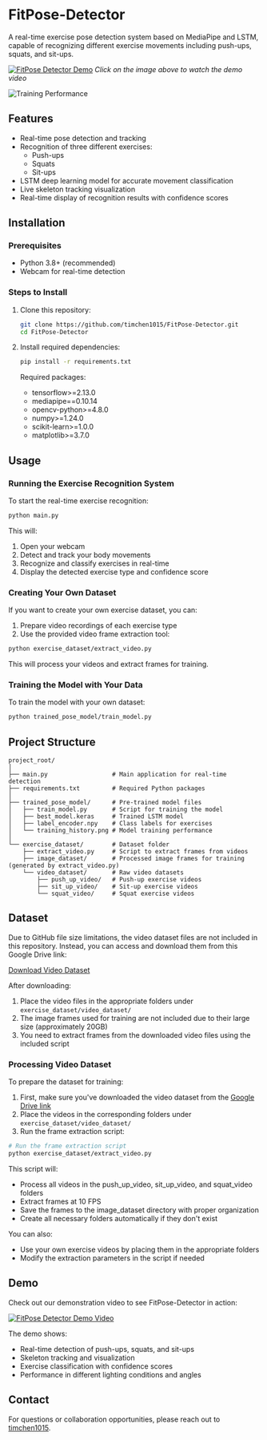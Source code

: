 # FitPose-Detector

A real-time exercise pose detection system based on MediaPipe and LSTM, capable of recognizing different exercise movements including push-ups, squats, and sit-ups.

[![FitPose Detector Demo](https://img.youtube.com/vi/UjlId3CEh6U/0.jpg)](https://youtu.be/UjlId3CEh6U?si=oL9TPSlOcomv-AIG)
*Click on the image above to watch the demo video*

![Training Performance](https://github.com/timchen1015/FitPose-Detector/raw/main/trained_pose_model/training_history.png)

## Features

- Real-time pose detection and tracking
- Recognition of three different exercises:
  - Push-ups
  - Squats
  - Sit-ups
- LSTM deep learning model for accurate movement classification
- Live skeleton tracking visualization
- Real-time display of recognition results with confidence scores

## Installation

### Prerequisites

- Python 3.8+ (recommended)
- Webcam for real-time detection

### Steps to Install

1. Clone this repository:
   ```bash
   git clone https://github.com/timchen1015/FitPose-Detector.git
   cd FitPose-Detector
   ```

2. Install required dependencies:
   ```bash
   pip install -r requirements.txt
   ```

   Required packages:
   - tensorflow>=2.13.0
   - mediapipe==0.10.14
   - opencv-python>=4.8.0
   - numpy>=1.24.0
   - scikit-learn>=1.0.0
   - matplotlib>=3.7.0

## Usage

### Running the Exercise Recognition System

To start the real-time exercise recognition:

```bash
python main.py
```

This will:
1. Open your webcam
2. Detect and track your body movements
3. Recognize and classify exercises in real-time
4. Display the detected exercise type and confidence score

### Creating Your Own Dataset

If you want to create your own exercise dataset, you can:

1. Prepare video recordings of each exercise type
2. Use the provided video frame extraction tool:

```bash
python exercise_dataset/extract_video.py
```

This will process your videos and extract frames for training.

### Training the Model with Your Data

To train the model with your own dataset:

```bash
python trained_pose_model/train_model.py
```

## Project Structure

```
project_root/
│
├── main.py                  # Main application for real-time detection
├── requirements.txt         # Required Python packages
│
├── trained_pose_model/      # Pre-trained model files
│   ├── train_model.py       # Script for training the model
│   ├── best_model.keras     # Trained LSTM model
│   ├── label_encoder.npy    # Class labels for exercises
│   └── training_history.png # Model training performance
│
└── exercise_dataset/        # Dataset folder 
    ├── extract_video.py     # Script to extract frames from videos
    ├── image_dataset/       # Processed image frames for training (generated by extract_video.py)
    └── video_dataset/       # Raw video datasets
        ├── push_up_video/   # Push-up exercise videos
        ├── sit_up_video/    # Sit-up exercise videos
        └── squat_video/     # Squat exercise videos
```

## Dataset

Due to GitHub file size limitations, the video dataset files are not included in this repository. Instead, you can access and download them from this Google Drive link:

[Download Video Dataset](https://drive.google.com/drive/folders/1R5GQuEyEbXMzfJ7bL3dZY9X_9ZQsn-X3?usp=sharing)

After downloading:
1. Place the video files in the appropriate folders under `exercise_dataset/video_dataset/`
2. The image frames used for training are not included due to their large size (approximately 20GB)
3. You need to extract frames from the downloaded video files using the included script

### Processing Video Dataset

To prepare the dataset for training:

1. First, make sure you've downloaded the video dataset from the [Google Drive link](https://drive.google.com/drive/folders/1R5GQuEyEbXMzfJ7bL3dZY9X_9ZQsn-X3?usp=sharing)
2. Place the videos in the corresponding folders under `exercise_dataset/video_dataset/`
3. Run the frame extraction script:

```bash
# Run the frame extraction script
python exercise_dataset/extract_video.py
```

This script will:
- Process all videos in the push_up_video, sit_up_video, and squat_video folders
- Extract frames at 10 FPS
- Save the frames to the image_dataset directory with proper organization
- Create all necessary folders automatically if they don't exist

You can also:
- Use your own exercise videos by placing them in the appropriate folders
- Modify the extraction parameters in the script if needed

## Demo

Check out our demonstration video to see FitPose-Detector in action:

[![FitPose Detector Demo Video](https://img.youtube.com/vi/UjlId3CEh6U/0.jpg)](https://youtu.be/UjlId3CEh6U?si=oL9TPSlOcomv-AIG)

The demo shows:
- Real-time detection of push-ups, squats, and sit-ups
- Skeleton tracking and visualization
- Exercise classification with confidence scores
- Performance in different lighting conditions and angles

## Contact

For questions or collaboration opportunities, please reach out to [timchen1015](https://github.com/timchen1015).
